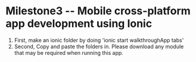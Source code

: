 # Milestone3 -- Mobile cross-platform app development using Ionic

1. First, make an ionic folder by doing 'ionic start walkthroughApp tabs'
2. Second, Copy and paste the folders in. Please download any module that may be required when running this app. 
